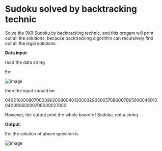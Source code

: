 # Sudoku solved by backtracking technic

Solve the 9X9 Sudoku by backtracking technic, and this progam will print out all the solutions, because backtracking algorithm can recursively find out all the legal solutions.

<b>Data input</b>:

read the data string

Ex:

![image](https://github.com/JasonEricZhan/Algorithms/blob/master/sudoku/problem.png)

then the input should be:

040210000807000090200800401300002905005708600706500004501004009060000708000027050

However, the output print the whole board of Sudoku, not a string

<b>Output</b>:


Ex: the solution of above question is

![image](https://github.com/JasonEricZhan/Algorithms/blob/master/sudoku/solution.png)

